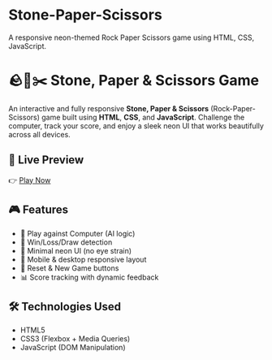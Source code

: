 # Stone-Paper-Scissors
A responsive neon-themed Rock Paper Scissors game using HTML, CSS, JavaScript.
# 🪨📄✂️ Stone, Paper & Scissors Game

An interactive and fully responsive **Stone, Paper & Scissors** (Rock-Paper-Scissors) game built using **HTML**, **CSS**, and **JavaScript**. Challenge the computer, track your score, and enjoy a sleek neon UI that works beautifully across all devices.

## 🔗 Live Preview

👉 [Play Now](https://parmesh55.github.io/Stone-Paper-Scissors/)

## 🎮 Features

- 🤖 Play against Computer (AI logic)
- 🧠 Win/Loss/Draw detection
- 🌈 Minimal neon UI (no eye strain)
- 📱 Mobile & desktop responsive layout
- 🔁 Reset & New Game buttons
- 📊 Score tracking with dynamic feedback

## 🛠️ Technologies Used

- HTML5
- CSS3 (Flexbox + Media Queries)
- JavaScript (DOM Manipulation) 
